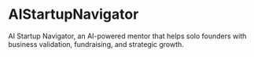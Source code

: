 # AIStartupNavigator
AI Startup Navigator, an AI-powered mentor that helps solo founders with business validation, fundraising, and strategic growth.
